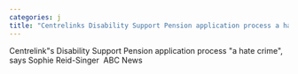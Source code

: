 ```yaml
---
categories: j
title: "Centrelinks Disability Support Pension application process a hate crime says Sophie ReidSinger  ABC News"
---
```

Centrelink"s Disability Support Pension application process "a hate crime", says Sophie Reid-Singer&nbsp;&nbsp;ABC News